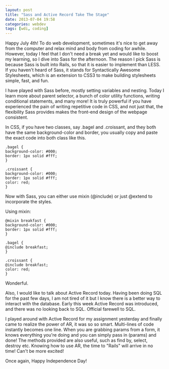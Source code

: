 ```yaml
---
layout: post
title: "Sass and Active Record Take The Stage"
date: 2013-07-04 19:58
categories: webdev
tags: [wdi, coding]
---
```


Happy July 4th! To do web development, sometimes it's nice to get away from the computer and relax mind and body from coding for awhile. However, today I feel that I don't need a break yet and would like to boost my learning, so I dive into Sass for the afternoon. The reason I pick Sass is because Sass is built into Rails, so that it is easier to implement than LESS. If you haven't heard of Sass, it stands for Syntactically Awesome Stylesheets, which is an extension to CSS3 to make building stylesheets simple, fast, and fun.

I have played with Sass before, mostly setting variables and nesting. Today I learn more about parent selector, a bunch of color utility functions, writing conditional statements, and many more! It is truly powerful if you have experienced the pain of writing repetitive code in CSS, and not just that, the flexibility Sass provides makes the front-end design of the webpage consistent.

 In CSS, if you have two classes, say .bagel and .croissant, and they both have the same background-color and border, you usually copy and paste the exact code into both class like this.

	.bagel {
	background-color: #000;
	border: 1px solid #fff;
	}

	.croissant {
	background-color: #000;
	border: 1px solid #fff;
	color: red;
	}

Now with Sass, you can either use mixin (@include) or just @extend to incorporate the styles.

Using mixin:

	@mixin breakfast {
	background-color: #000;
	border: 1px solid #fff;
	}

	.bagel {
	@include breakfast;
	}

	.croissant {
	@include breakfast;
	color: red;
	}

Wonderful.



Also, I would like to talk about Active Record today. Having been doing SQL for the past few days, I am not tired of it but I know there is a better way to interact with the database. Early this week Active Record was introduced, and there was no looking back to SQL. Official farewell to SQL.

I played around with Active Record for my assignment yesterday and finally came to realize the power of AR, it was so so smart. Multi-lines of code instantly becomes one line. When you are grabbing params from a form, it knows everything you're doing and you can simply pass in (params) and done! The methods provided are also useful, such as find by, select, destroy etc. Knowing how to use AR, the time to "Rails" will arrive in no time! Can't be more excited!

Once again, Happy Independence Day!